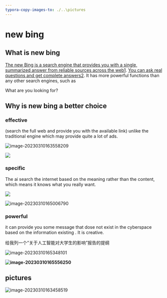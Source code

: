 ```yaml
---
typora-copy-images-to: ./..\pictures
---
```




# new bing

## What is new bing

[The new Bing is a search engine that provides you with a single, summarized answer from reliable sources across the web](https://www.bing.com/new)[1](https://www.bing.com/new). [You can ask real questions and get complete answers](https://www.bing.com/?mkt=en-us)[2](https://www.bing.com/?mkt=en-us). It has more powerful functions than any other search engines, such as 

What are you looking for?



## Why is new bing a better choice

### effective

(search the full web and provide you with the available link) unlike the traditional engine which may provide quite a lot of ads.

![image-20230310163558209](E:\note\pictures\image-20230310163558209.png)

![](E:\note\pictures\百度反面教材.png)

### specific

The ai search the internet based on the meaning rather than the content, which means it knows what you really want.

![](E:\note\pictures\2.png)

![image-20230310165006790](E:\note\pictures\image-20230310165006790.png)

### powerful

it can provide you some message that dose not exist in the cyberspace based on the information existing . It is creative.

给我列一个“关于人工智能对大学生的影响”报告的提纲

![image-20230310165348101](E:\note\pictures\image-20230310165348101.png)

**![image-20230310165556250](E:\note\pictures\image-20230310165556250.png)**

## pictures

![image-20230310163458519](E:\note\pictures\image-20230310163458519.png)

